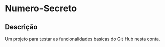 # Numero-Secreto
## Descrição
Um projeto para testar as funcionalidades basicas do Git Hub nesta conta.
